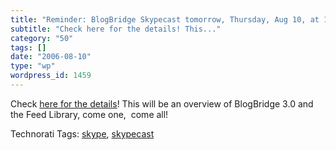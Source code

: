```yaml
---
title: "Reminder: BlogBridge Skypecast tomorrow, Thursday, Aug 10, at 10:00am"
subtitle: "Check here for the details! This..."
category: "50"
tags: []
date: "2006-08-10"
type: "wp"
wordpress_id: 1459
---
```

Check [here for the details](http://www.blogbridge.com/archives/2006/08/skypecast_remin_2.php)! This will be an overview of BlogBridge 3.0 and the Feed Library, come one,  come all!

Technorati Tags: [skype](http://www.technorati.com/tag/skype), [skypecast](http://www.technorati.com/tag/skypecast)
